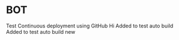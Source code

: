 # BOT
Test
Continuous deployment using GitHub
Hi
Added to test auto build
Added to test auto build new
